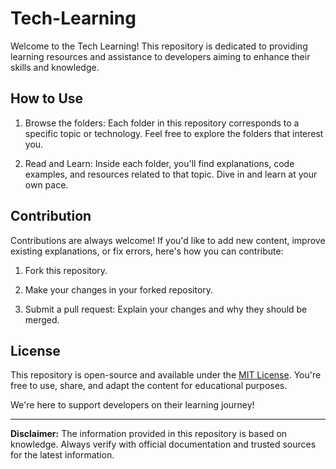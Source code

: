 # Tech-Learning

Welcome to the Tech Learning! This repository is dedicated to providing learning resources and assistance to developers aiming to enhance their skills and knowledge.

## How to Use

1. Browse the folders: Each folder in this repository corresponds to a specific topic or technology. Feel free to explore the folders that interest you.

2. Read and Learn: Inside each folder, you'll find explanations, code examples, and resources related to that topic. Dive in and learn at your own pace.

## Contribution

Contributions are always welcome! If you'd like to add new content, improve existing explanations, or fix errors, here's how you can contribute:

1. Fork this repository.

2. Make your changes in your forked repository.

3. Submit a pull request: Explain your changes and why they should be merged.

## License

This repository is open-source and available under the [MIT License](LICENSE.md). You're free to use, share, and adapt the content for educational purposes.

We're here to support developers on their learning journey!

---

**Disclaimer:** The information provided in this repository is based on knowledge. Always verify with official documentation and trusted sources for the latest information.
